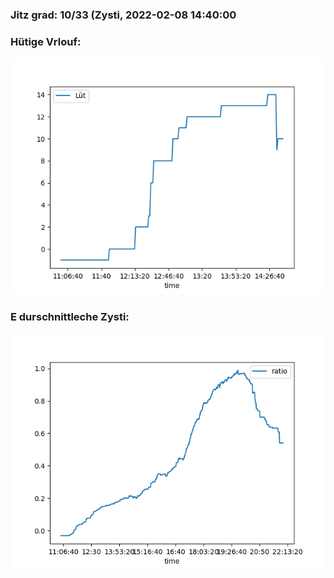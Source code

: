 ### Jitz grad: 10/33 (Zysti, 2022-02-08 14:40:00

### Hütige Vrlouf:
![Graph](Today.png)

### E durschnittleche Zysti:
![Graph](Zysti.png)